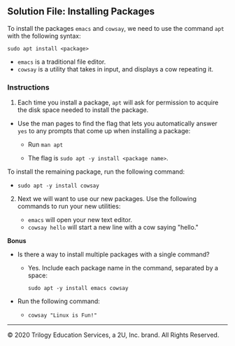 ## Solution File: Installing Packages

To install the packages `emacs` and `cowsay`, we need to use the command `apt` with the following syntax:
    
`sudo apt install <package>`

- `emacs` is a traditional file editor. 
- `cowsay` is a utility that takes in input, and displays a cow repeating it. 



### Instructions

1. Each time you install a package, `apt` will ask for permission to acquire the disk space needed to install the package.
  
- Use the man pages to find the flag that lets you automatically answer `yes` to any prompts that come up when installing a package:
    -  Run `man apt`

     - The flag is `sudo apt -y install <package name>`.

To install the remaining package, run the following command:

- `sudo apt -y install cowsay`


2. Next we will want to use our new packages. Use the following commands to run your new utilities:

   - `emacs` will open your new text editor.  
   - `cowsay hello` will start a new line with a cow saying "hello."

  
**Bonus**

- Is there a way to install multiple packages with a single command?
    - Yes. Include each package name in the command, separated by a space: 
    
      `sudo apt -y install emacs cowsay`

- Run the following command:
  - `cowsay "Linux is Fun!"`

---
© 2020 Trilogy Education Services, a 2U, Inc. brand. All Rights Reserved.
